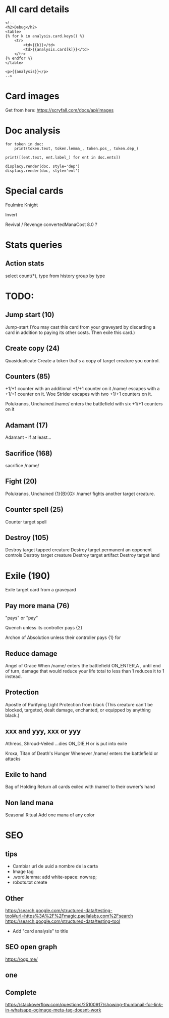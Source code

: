 

# All card details


    <!--
    <h2>Debug</h2>
    <table>
    {% for k in analysis.card.keys() %}
        <tr>
            <td>{{k}}</td>
            <td>{{analysis.card[k]}}</td>
        </tr>
    {% endfor %}
    </table>

    <p>{{analysis}}</p>
    -->

# Card images

Get from here: https://scryfall.com/docs/api/images


# Doc analysis

    for token in doc:
        print(token.text, token.lemma_, token.pos_, token.dep_)
    
    print([(ent.text, ent.label_) for ent in doc.ents])

    displacy.render(doc, style='dep')
    displacy.render(doc, style='ent')


# Special cards

Foulmire Knight

Invert

Revival / Revenge
convertedManaCost 	8.0 ?

# Stats queries

## Action stats

select count(*), type from history
group by type


# TODO:

## Jump start (10)

 Jump-start (You may cast this card from your graveyard by discarding a card in addition to paying its other costs. Then exile this card.)

## Create copy (24)

Quasiduplicate
Create a token that's a copy of target creature you control.


## Counters (85)

+1/+1 counter
with an additional +1/+1 counter on it
/name/ escapes with a +1/+1 counter on it.
Woe Strider escapes with two +1/+1 counters on it.

Polukranos, Unchained
/name/ enters the battlefield with six +1/+1 counters on it

## Adamant (17)

Adamant - if at least...

## Sacrifice (168)

sacrifice /name/

## Fight (20)

Polukranos, Unchained
{1}{B}{G}: /name/ fights another target creature.

## Counter spell (25)

Counter target spell

## Destroy (105)

Destroy target tapped creature
Destroy target permanent an opponent controls
Destroy target creature
Destroy target artifact
Destroy target land

# Exile (190)

Exile target card from a graveyard

## Pay more mana (76)

"pays" or "pay"

Quench
unless its controller pays {2}

Archon of Absolution
unless their controller pays {1} for 

## Reduce damage

Angel of Grace
When /name/ enters the battlefield ON_ENTER,A , until end of turn, damage that would reduce your life total to less than 1 reduces it to 1 instead.

## Protection

Apostle of Purifying Light
Protection from black (This creature can't be blocked, targeted, dealt damage, enchanted, or equipped by anything black.)


## xxx and yyy, xxx or yyy

Athreos, Shroud-Veiled
...dies ON_DIE,H or is put into exile

Kroxa, Titan of Death's Hunger
Whenever /name/ enters the battlefield or attacks


## Exile to hand

Bag of Holding
Return all cards exiled with /name/ to their owner's hand

## Non land mana

Seasonal Ritual
Add one mana of any color

# SEO

## tips

- Cambiar url de uuid a nombre de la carta
- Image tag
- .word.lemma: add white-space: nowrap;
- robots.txt create


## Other

https://search.google.com/structured-data/testing-tool#url=https%3A%2F%2Fmagic.paellalabs.com%2Fsearch
https://search.google.com/structured-data/testing-tool

- Add "card analysis" to title

## SEO open graph

https://ogp.me/

## one

<meta property="og:site_name" content="San Roque 2014 Pollos">
<meta property="og:title" content="San Roque 2014 Pollos" />
<meta property="og:description" content="Programa de fiestas" />
<meta property="og:image" itemprop="image" content="http://pollosweb.wesped.es/programa_pollos/play.png">
<meta property="og:type" content="website" />
<meta property="og:updated_time" content="1440432930" />


## Complete


https://stackoverflow.com/questions/25100917/showing-thumbnail-for-link-in-whatsapp-ogimage-meta-tag-doesnt-work

<!-- MS, fb & Whatsapp -->

<!-- MS Tile - for Microsoft apps-->
<meta name="msapplication-TileImage" content="http://www.example.com/image01.jpg">    

<!-- fb & Whatsapp -->

<!-- Site Name, Title, and Description to be displayed -->
<meta property="og:site_name" content="The Rock Photo Studio">
<meta property="og:title" content="The Rock Photo Studio in Florida">
<meta property="og:description" content="The best photo studio for your events">

<!-- Image to display -->
<!-- Replace   «example.com/image01.jpg» with your own -->
<meta property="og:image" content="http://www.example.com/image01.jpg">

<!-- No need to change anything here -->
<meta property="og:type" content="website" />
<meta property="og:image:type" content="image/jpeg">

<!-- Size of image. Any size up to 300. Anything above 300px will not work in WhatsApp -->
<meta property="og:image:width" content="300">
<meta property="og:image:height" content="300">

<!-- Website to visit when clicked in fb or WhatsApp-->
<meta property="og:url" content="http://www.example.com">
